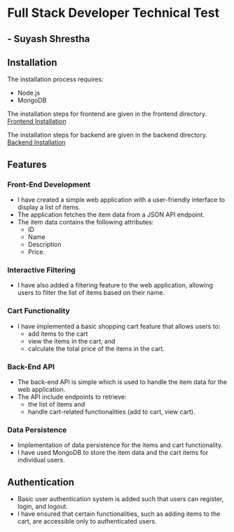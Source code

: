# Full Stack Developer Technical Test

## - Suyash Shrestha

## Installation

The installation process requires:

- Node.js
- MongoDB

The installation steps for frontend are given in the frontend directory.
[Frontend Installation](./frontend/README.md)

The installation steps for backend are given in the backend directory.
[Backend Installation](./backend/README.md)

## Features

### Front-End Development

- I have created a simple web application with a user-friendly interface to display a list of items.
- The application fetches the item data from a JSON API endpoint.
- The item data contains the following attributes:
  - ID
  - Name
  - Description
  - Price.

### Interactive Filtering

- I have also added a filtering feature to the web application, allowing users to filter the list of items based on their name.

### Cart Functionality

- I have implemented a basic shopping cart feature that allows users to:
  - add items to the cart
  - view the items in the cart, and
  - calculate the total price of the items in the cart.

### Back-End API

- The back-end API is simple which is used to handle the item data for the web application.
- The API include endpoints to retrieve:
  - the list of items and
  - handle cart-related functionalities (add to cart, view cart).

### Data Persistence

- Implementation of data persistence for the items and cart functionality.
- I have used MongoDB to store the item data and the cart items for individual users.

## Authentication

- Basic user authentication system is added such that users can register, login, and logout.
- I have ensured that certain functionalities, such as adding items to the cart, are accessible only to authenticated users.
